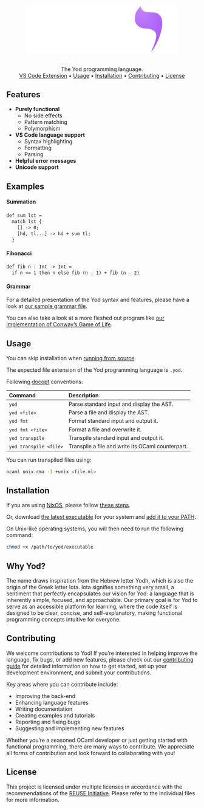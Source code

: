 <!--
SPDX-FileCopyrightText: 2025 Milesime <213074881+milesime@users.noreply.github.com>

SPDX-License-Identifier: CC-BY-SA-4.0
-->

<div align="center">
  <br />
  <picture>
    <source media="(prefers-color-scheme: light)" srcset="https://raw.githubusercontent.com/yodlang/.github/main/media/brand-dark.png">
    <img src="https://raw.githubusercontent.com/yodlang/.github/main/media/brand-light.png" alt="Yod" width="400">
  </picture>
  <p align="center">
    <br />
    The Yod programming language.
    <br />
    <a href="https://github.com/yodlang/vscode-yod">VS Code Extension</a> •
    <a href="#usage">Usage</a> •
    <a href="#installation">Installation</a> •
    <a href="#contributing">Contributing</a> •
    <a href="#license">License</a>
  </p>
</div>

## Features

- **Purely functional**
  - No side effects
  - Pattern matching
  - Polymorphism
- **VS Code language support**
  - Syntax highlighting
  - Formatting
  - Parsing
- **Helpful error messages**
- **Unicode support**

## Examples

#### Summation

```yod
def sum lst =
  match lst {
    [] -> 0;
    [hd, tl...] -> hd + sum tl;
  }
```

#### Fibonacci

```yod
def fib n : Int -> Int =
  if n <= 1 then n else fib (n - 1) + fib (n - 2)
```

#### Grammar

For a detailed presentation of the Yod syntax and features, please have a look at [our sample grammar file](https://github.com/yodlang/yod/blob/main/examples/grammar.yod).

You can also take a look at a more fleshed out program like [our implementation of Conway’s Game of Life](https://github.com/yodlang/yod/blob/main/examples/conway.yod).

## Usage

You can skip installation when [running from source](https://github.com/yodlang/yod/wiki/Running-from-source).

The expected file extension of the Yod programming language is `.yod`.

Following [docopt](http://docopt.org/) conventions:

| Command                | Description                                       |
| :--------------------- | :------------------------------------------------ |
| `yod`                  | Parse standard input and display the AST.         |
| `yod <file>`           | Parse a file and display the AST.                 |
| `yod fmt`              | Format standard input and output it.              |
| `yod fmt <file>`       | Format a file and overwrite it.                   |
| `yod transpile`        | Transpile standard input and output it.           |
| `yod transpile <file>` | Transpile a file and write its OCaml counterpart. |

You can run transpiled files using:

```sh
ocaml unix.cma -I +unix <file.ml>
```

## Installation

If you are using [NixOS](https://nixos.org/), please follow [these steps](https://github.com/yodlang/yod/wiki/Installation-on-NixOS).

Or, download [the latest executable](https://github.com/yodlang/yod/releases/latest) for your system and [add it to your PATH](https://github.com/yodlang/yod/wiki/Adding-Yod-to-the-PATH).

On Unix-like operating systems, you will then need to run the following command:

```sh
chmod +x /path/to/yod/executable
```

## Why Yod?

The name draws inspiration from the Hebrew letter Yodh, which is also the origin of the Greek letter Iota. Iota signifies something very small, a sentiment that perfectly encapsulates our vision for Yod: a language that is inherently simple, focused, and approachable. Our primary goal is for Yod to serve as an accessible platform for learning, where the code itself is designed to be clear, concise, and self-explanatory, making functional programming concepts intuitive for everyone.

## Contributing

We welcome contributions to Yod! If you’re interested in helping improve the language, fix bugs, or add new features, please check out our [contributing guide](https://github.com/yodlang/yod/blob/main/docs/CONTRIBUTING.md) for detailed information on how to get started, set up your development environment, and submit your contributions.

Key areas where you can contribute include:

- Improving the back-end
- Enhancing language features
- Writing documentation
- Creating examples and tutorials
- Reporting and fixing bugs
- Suggesting and implementing new features

Whether you’re a seasoned OCaml developer or just getting started with functional programming, there are many ways to contribute. We appreciate all forms of contribution and look forward to collaborating with you!

## License

This project is licensed under multiple licenses in accordance with the recommendations of the [REUSE Initiative](https://reuse.software/). Please refer to the individual files for more information.
